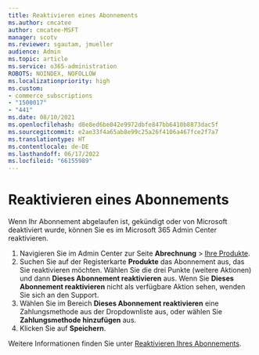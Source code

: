 ```yaml
---
title: Reaktivieren eines Abonnements
ms.author: cmcatee
author: cmcatee-MSFT
manager: scotv
ms.reviewer: sgautam, jmueller
audience: Admin
ms.topic: article
ms.service: o365-administration
ROBOTS: NOINDEX, NOFOLLOW
ms.localizationpriority: high
ms.custom:
- commerce_subscriptions
- "1500017"
- "441"
ms.date: 08/10/2021
ms.openlocfilehash: d8e8ed6be042e9972dbfe847bb6410b8873dac5f
ms.sourcegitcommit: e2ae33f4a65ab8e99c25a26f4106a467fce2f7a7
ms.translationtype: HT
ms.contentlocale: de-DE
ms.lasthandoff: 06/17/2022
ms.locfileid: "66155989"
---
```

# <a name="how-to-reactivate-a-subscription"></a>Reaktivieren eines Abonnements

Wenn Ihr Abonnement abgelaufen ist, gekündigt oder von Microsoft deaktiviert wurde, können Sie es im Microsoft 365 Admin Center reaktivieren.
  
1. Navigieren Sie im Admin Center zur Seite **Abrechnung** \> [Ihre Produkte](https://admin.microsoft.com/AdminPortal/Home?ref=subscriptions).
2. Suchen Sie auf der Registerkarte **Produkte** das Abonnement aus, das Sie reaktivieren möchten. Wählen Sie die drei Punkte (weitere Aktionen) und dann **Dieses Abonnement reaktivieren** aus.
    Wenn Sie **Dieses Abonnement reaktivieren** nicht als verfügbare Aktion sehen, wenden Sie sich an den Support.
3. Wählen Sie im Bereich **Dieses Abonnement reaktivieren** eine Zahlungsmethode aus der Dropdownliste aus, oder wählen Sie **Zahlungsmethode hinzufügen** aus.
4. Klicken Sie auf **Speichern**.

Weitere Informationen finden Sie unter [Reaktivieren Ihres Abonnements](https://docs.microsoft.com/microsoft-365/commerce/subscriptions/reactivate-your-subscription).
